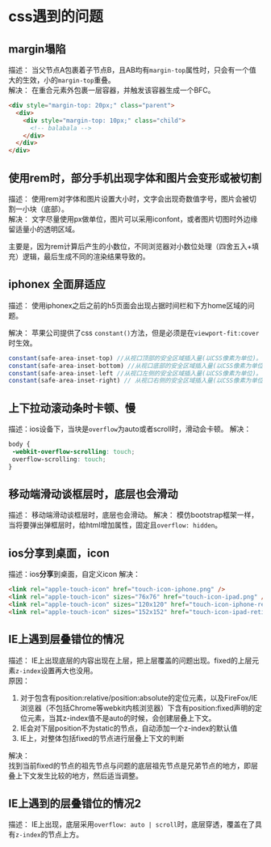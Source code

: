 # css遇到的问题

## margin塌陷

描述： 当父节点A包裹着子节点B，且AB均有`margin-top`属性时，只会有一个值大的生效，小的`margin-top`重叠。  
解决： 在重合元素外包裹一层容器，并触发该容器生成一个BFC。

```html
<div style="margin-top: 20px;" class="parent">
  <div>
    <div style="margin-top: 10px;" class="child">
      <!-- balabala -->
    </div>
  </div>
</div>
```

## 使用rem时，部分手机出现字体和图片会变形或被切割

描述： 使用rem对字体和图片设置大小时，文字会出现奇数值字号，图片会被切割一小块（底部）。  
解决： 文字尽量使用px做单位，图片可以采用iconfont，或者图片切图时外边缘留适量小的透明区域。  

主要是，因为rem计算后产生的小数位，不同浏览器对小数位处理（四舍五入+填充）逻辑，最后生成不同的渲染结果导致的。

## iphonex 全面屏适应

描述： 使用iphonex之后之前的h5页面会出现占据时间栏和下方home区域的问题。

解决： 苹果公司提供了css `constant()`方法，但是必须是在`viewport-fit:cover`时生效。
```js
constant(safe-area-inset-top) //从视口顶部的安全区域插入量(以CSS像素为单位)。
constant(safe-area-inset-bottom) //从视口底部的安全区域插入量(以CSS像素为单位)。
constant(safe-area-inset-left //从视口左侧的安全区域插入量(以CSS像素为单位)。
constant(safe-area-inset-right) // 从视口右侧的安全区域插入量(以CSS像素为单位)。
```

## 上下拉动滚动条时卡顿、慢

描述：ios设备下，当块是`overflow`为auto或者scroll时，滑动会卡顿。
解决：  
```css
body {
 -webkit-overflow-scrolling: touch;
 overflow-scrolling: touch;
}
```

## 移动端滑动谈框层时，底层也会滑动

描述： 移动端滑动谈框层时，底层也会滑动。
解决： 模仿bootstrap框架一样，当将要弹出弹框层时，给html增加属性，固定且`overflow: hidden`。

## ios**分享**到桌面，icon

描述：ios**分享**到桌面，自定义icon
解决：  
```html
<link rel="apple-touch-icon" href="touch-icon-iphone.png" />
<link rel="apple-touch-icon" sizes="76x76" href="touch-icon-ipad.png" />
<link rel="apple-touch-icon" sizes="120x120" href="touch-icon-iphone-retina.png" />
<link rel="apple-touch-icon" sizes="152x152" href="touch-icon-ipad-retina.png" />
```

## IE上遇到层叠错位的情况
描述： IE上出现底层的内容出现在上层，把上层覆盖的问题出现。fixed的上层元素`z-index`设置再大也没用。  
原因：
1. 对于包含有position:relative/position:absolute的定位元素，以及FireFox/IE浏览器（不包括Chrome等webkit内核浏览器）下含有position:fixed声明的定位元素，当其z-index值不是auto的时候，会创建层叠上下文。
2. IE会对下层position不为static的节点，自动添加一个z-index的默认值
3. IE上，对整体包括fixed的节点进行层叠上下文的判断

解决：  
找到当前fixed的节点的祖先节点与问题的底层祖先节点是兄弟节点的地方，即层叠上下文发生比较的地方，然后适当调整。

## IE上遇到的层叠错位的情况2
描述： IE上出现，底层采用`overflow: auto | scroll`时，底层穿透，覆盖在了具有`z-index`的节点上方。